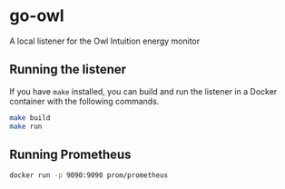 # go-owl
A local listener for the Owl Intuition energy monitor

## Running the listener

If you have `make` installed, you can build and run the listener in a Docker container with the following commands.

```bash
make build
make run
```

## Running Prometheus

```bash
docker run -p 9090:9090 prom/prometheus
```